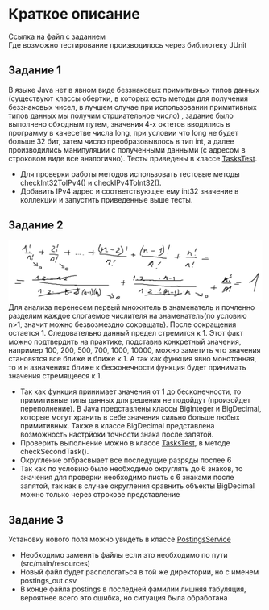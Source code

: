 # Краткое описание

[Ссылка на файл с заданием](src/main/resources/tasks.txt)\
Где возможно тестирование производилось через библиотеку JUnit

## Задание 1

В языке Java нет в явном виде беззнаковых примитивных типов данных
(существуют классы обертки, в которых есть методы для получения беззнаковых чисел, в лучшем случае при использовании примитивных типов данных мы получим отрциательное число)
, задание было выполнено обходным путем,
значения 4-х октетов вводились в программу в качесетве числа long, при условии что long не будет больше 32 бит,
затем число преобразовывлось в тип int, а далее производились манипуляции с полученными данными (с адресом в строковом виде все аналогично). Тесты приведены в классе [TasksTest](src/test/java/TasksTest.java).
- Для проверки работы методов использовать тестовые методы checkInt32ToIPv4() и checkIPv4ToInt32().
- Добавить IPv4 адрес и соответствующее ему int32 значение в коллекции и запустить приведенные выше тесты.

## Задание 2

![Image alt](src/main/resources/Task2.jpg)
Для анализа перенесем первый множитель в знаменатель и почленно разделим каждое слогаемое числителя на знаменатель(по условию n>1, значит можно безвозмездно сокращать).
После сокращения остается 1. Следовательно данный предел стремится к 1. Этот факт можно подтвердить на практике, подставив конкретный значения, например 100, 200, 500, 700, 1000, 10000, можно заметить что значения становятся все ближе и ближе к 1. А так как функция явно монотонная, то и н азначениях ближе к бесконечности функция будет принимать значения стремящееся к 1.
* Так как функция принимает значения от 1 до бесконечности, то примитивные типы данных для решения не подойдут (произойдет переполнение). В Java представлены классы BigInteger и BigDecimal, которые могут хранить в себе значения сильно больше любых примитивных. Также в классе BigDecimal представлена возможность настрйоки точности знака после запятой. 
* Проверить выполнение можно в классе [TasksTest](src/test/java/TasksTest.java), в методе checkSecondTask().
* Округление отбрасвыает все последущие разряды послее 6
* Так как по условию было необходимо округлять до 6 знаков, то значения для проверки необходимо писть с 6 знаками после запятой, так как в случае округления сравнить объекты BigDecimal можно только через строкове представление
## Задание 3
Установку нового поля можно увидеть в классе [PostingsService](src/main/java/com/example/demo/service/PostingsService.java)
- Необходимо заменить файлы если это необходимо по пути (src/main/resources)
- Новый файл будет распологаться в той же директории, но с именем postings_out.csv
- В конце файла postings в последней фамилии лишняя табуляция, вероятнее всего это ошибка, но ситуация была обработана

